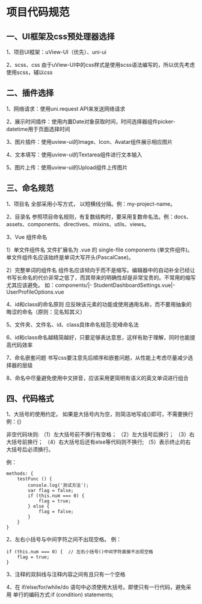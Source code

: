 # 项目代码规范

## 一、UI框架及css预处理器选择

1、项目UI框架：uView-UI（优先）、uni-ui

2、scss、css 
由于uView-UI中的css样式是使用scss语法编写的，所以优先考虑使用scss，辅以css

## 二、插件选择

1、网络请求：使用uni.request API来发送网络请求

2、展示时间插件：使用内置Date对象获取时间，时间选择器组件picker-datetime用于页面选择时间

3、图片插件：使用uview-ui的Image、Icon、Avatar组件展示相应图片

4、文本填写：使用uview-ui的Textarea组件进行文本输入

5、图片上传：使用uview-ui的Upload组件上传图片


## 三、命名规范

1、项目名
全部采用小写方式， 以短横线分隔。例：my-project-name。

2、目录名
参照项目命名规则，有复数结构时，要采用复数命名法。例：docs、assets、components、directives、mixins、utils、views。

3、Vue 组件命名

1）单文件组件名
文件扩展名为 .vue 的 single-file components (单文件组件)。单文件组件名应该始终是单词大写开头(PascalCase)。

2）完整单词的组件名
组件名应该倾向于而不是缩写。编辑器中的自动补全已经让书写长命名的代价非常之低了，而其带来的明确性却是非常宝贵的。不常用的缩写尤其应该避免。
如：components/|- StudentDashboardSettings.vue|- UserProfileOptions.vue

4、id和class的命名原则
应反映该元素的功能或使用通用名称，而不要用抽象的晦涩的命名（原则：见名知其义）

5、文件夹、文件名、id、class具体命名规范:驼峰命名法

6、id和class命名越精简越好，只要足够表达意思，这样有助于理解，同时也能提高代码效率

7、命名嵌套问题
书写css要注意先后顺序和嵌套问题，从性能上考虑尽量减少选择器的层级

8、命名中尽量避免使用中文拼音，应该采用更简明有语义的英文单词进行组合


## 四、代码格式


1、大括号的使用约定。
如果是大括号内为空，则简洁地写成{}即可，不需要换行
例：{}

非空代码块则:
（1）左大括号前不换行有空格；
（2）左大括号后换行；
（3）右大括号前换行；
（4）右大括号后还有else等代码则不换行;
（5）表示终止的右大括号后必须换行。

例：
```
methods: {
	testFunc () {
		console.log('测试方法');
		var flag = false;
		if (this.num === 0) {
			flag = true;
		} else {
			flag = false;
		}
	}
}
```


2、左右小括号与中间字符之间不出现空格。
例：
```
if (this.num === 0) {  // 左右小括号()中间字符直接不出现空格
	flag = true;
}
```

3、注释的双斜线与注释内容之间有且只有一个空格


4、在 if/else/for/while/do 语句中必须使用大括号。即使只有一行代码，避免采用 单行的编码方式:if (condition) statements;